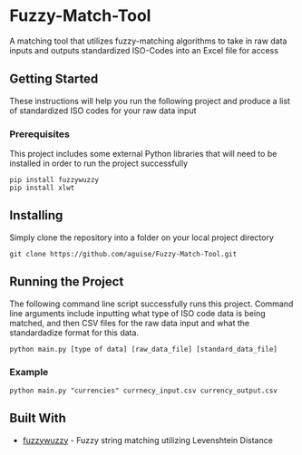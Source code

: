 # Fuzzy-Match-Tool
A matching tool that utilizes fuzzy-matching algorithms to take in raw data inputs and outputs standardized ISO-Codes into an Excel file for access

## Getting Started
These instructions will help you run the following project and produce a list of standardized ISO codes for your raw data input

### Prerequisites
This project includes some external Python libraries that will need to be installed in order to run the project successfully

```
pip install fuzzywuzzy
pip install xlwt
```

## Installing 
Simply clone the repository into a folder on your local project directory
```
git clone https://github.com/aguise/Fuzzy-Match-Tool.git
```

## Running the Project
The following command line script successfully runs this project. Command line arguments include inputting what type of ISO code data is being matched, and then CSV files for the raw data input and what the standardadize format for this data.
```
python main.py [type of data] [raw_data_file] [standard_data_file]
```

### Example
```
python main.py "currencies" currnecy_input.csv currency_output.csv
```

## Built With
* [fuzzywuzzy](https://pypi.org/project/fuzzywuzzy/) - Fuzzy string matching utilizing Levenshtein Distance




